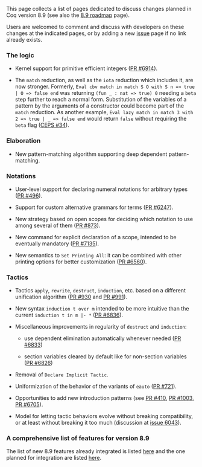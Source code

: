 This page collects a list of pages dedicated to discuss changes planned in Coq version 8.9 (see also the [8.9 roadmap](https://github.com/coq/roadmaps/blob/master/text/roadmap-8.9.md) page).

Users are welcomed to comment and discuss with developers on these changes at the indicated pages, or by adding a new [issue](https://github.com/coq/coq/issues) page if no link already exists.

### The logic

- Kernel support for primitive efficient integers ([PR #6914](https://github.com/coq/coq/pull/6914)).

- The `match` reduction, as well as the `iota` reduction which includes it, are now stronger. Formerly, `Eval cbv match in match S O with S n => true | O => false end` was returning `(fun _ : nat => true) 0` needing a `beta` step further to reach a normal form. Substitution of the variables of a pattern by the arguments of a constructor could become part of the `match` reduction. As another example, `Eval lazy match in match 3 with 2 => true | _ => false end` would return `false` without requiring the `beta` flag ([CEPS #34](https://github.com/coq/ceps/pull/34)).

### Elaboration

- New pattern-matching algorithm supporting deep dependent pattern-matching.

### Notations

- User-level support for declaring numeral notations for arbitrary types ([PR #496](https://github.com/coq/coq/pull/496)).

- Support for custom alternative grammars for terms ([PR #6247](https://github.com/coq/coq/pull/6247)).

- New strategy based on open scopes for deciding which notation to use among several of them ([PR #873](https://github.com/coq/coq/pull/873)).

- New command for explicit declaration of a scope, intended to be eventually mandatory ([PR #7135](https://github.com/coq/coq/pull/7135)).

- New semantics to `Set Printing All`: it can be combined with other printing options for better customization ([PR #6560](https://github.com/coq/coq/pull/6560)).

### Tactics

- Tactics `apply`, `rewrite`, `destruct`, `induction`, etc. based on a different unification algorithm ([PR #930](https://github.com/coq/coq/pull/930) and [PR #991](https://github.com/coq/coq/pull/991)).

- New syntax `induction t over m` intended to be more intuitive than the current `induction t in m |- *` ([PR #6836](https://github.com/coq/coq/pull/6836)).

- Miscellaneous improvements in regularity of `destruct` and `induction`:

  - use dependent elimination automatically whenever needed ([PR #6833](https://github.com/coq/coq/pull/6833))

  - section variables cleared by default like for non-section variables ([PR #6826](https://github.com/coq/coq/pull/6826))

- Removal of `Declare Implicit Tactic`.

- Uniformization of the behavior of the variants of `eauto` ([PR #721](https://github.com/coq/coq/pull/721)).

- Opportunities to add new introduction patterns (see [PR #410](https://github.com/coq/coq/pull/410), [PR #1003](https://github.com/coq/coq/pull/1003), [PR #6705](https://github.com/coq/coq/pull/6705)).

- Model for letting tactic behaviors evolve without breaking compatibility, or at least without breaking it too much (discussion at [issue 6043](https://github.com/coq/coq/issues/6043)).

### A comprehensive list of features for version 8.9

The list of new 8.9 features already integrated is listed [here](https://github.com/coq/coq/pulls?q=is%3Apr+label%3A%22kind%3A+feature%22+milestone%3A8.9+is%3Aclosed)
and the one planned for integration are listed [here](https://github.com/coq/coq/pulls?utf8=%E2%9C%93&q=label%3A%22kind%3A+feature%22+milestone%3A8.9%2Bbeta1+is%3Aopen).
